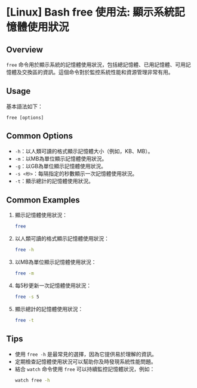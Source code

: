 # [Linux] Bash free 使用法: 顯示系統記憶體使用狀況

## Overview
`free` 命令用於顯示系統的記憶體使用狀況，包括總記憶體、已用記憶體、可用記憶體及交換區的資訊。這個命令對於監控系統性能和資源管理非常有用。

## Usage
基本語法如下：
```
free [options]
```

## Common Options
- `-h`：以人類可讀的格式顯示記憶體大小（例如，KB、MB）。
- `-m`：以MB為單位顯示記憶體使用狀況。
- `-g`：以GB為單位顯示記憶體使用狀況。
- `-s <秒>`：每隔指定的秒數顯示一次記憶體使用狀況。
- `-t`：顯示總計的記憶體使用狀況。

## Common Examples
1. 顯示記憶體使用狀況：
   ```bash
   free
   ```

2. 以人類可讀的格式顯示記憶體使用狀況：
   ```bash
   free -h
   ```

3. 以MB為單位顯示記憶體使用狀況：
   ```bash
   free -m
   ```

4. 每5秒更新一次記憶體使用狀況：
   ```bash
   free -s 5
   ```

5. 顯示總計的記憶體使用狀況：
   ```bash
   free -t
   ```

## Tips
- 使用 `free -h` 是最常見的選擇，因為它提供易於理解的資訊。
- 定期檢查記憶體使用狀況可以幫助你及時發現系統性能問題。
- 結合 `watch` 命令使用 `free` 可以持續監控記憶體狀況，例如：
  ```bash
  watch free -h
  ```